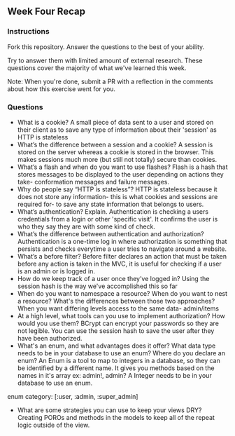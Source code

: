 ## Week Four Recap

### Instructions
Fork this repository. Answer the questions to the best of your ability.

Try to answer them with limited amount of external research. These questions cover the majority of what we've learned this week.

Note: When you're done, submit a PR with a reflection in the comments about how this exercise went for you.

### Questions

* What is a cookie?
A small piece of data sent to a user and stored on their client as to save any type of information about their 'session' as HTTP is stateless
* What’s the difference between a session and a cookie?
A session is stored on the server whereas a cookie is stored in the browser. This makes sessions much more (but still not totally) secure than cookies.
* What’s a flash and when do you want to use flashes?
Flash is a hash that stores messages to be displayed to the user depending on actions they take- conformation messages and failure messages.
* Why do people say “HTTP is stateless”?
HTTP is stateless because it does not store any information- this is what cookies and sessions are required for- to save any state information that belongs to users.
* What’s authentication? Explain.
Authentication is checking a users credentials from a login or other 'specific visit'. It confirms the user is who they say they are with some kind of check.
* What’s the difference between authentication and authorization?
Authentication is a one-time log in where authorization is something that persists and checks everytime a user tries to navigate around a website.
* What’s a before filter?
Before filter declares an action that must be taken before any action is taken in the MVC, it is useful for checking if a user is an admin or is logged in.
* How do we keep track of a user once they’ve logged in?
Using the session hash is the way we've accomplished this so far
* When do you want to namespace a resource? When do you want to nest a resource? What's the differences between those two approaches?
When you want differing levels access to the same data- admin/items
* At a high level, what tools can you use to implement authorization? How would you use them?
BCrypt can encrypt your passwords so they are not legible. You can use the session hash to save the user after they have been authorized.
* What's an enum, and what advantages does it offer? What data type needs to be in your database to use an enum? Where do you declare an enum?
An Enum is a tool to map to integers in a database, so they can be identified by a different name. It gives you methods based on the names in it's array ex: admin!, admin? A Integer needs to be in your database to use an enum.

enum category: [:user, :admin, :super_admin]

* What are some strategies you can use to keep your views DRY?
Creating POROs and methods in the models to keep all of the repeat logic outside of the view.
